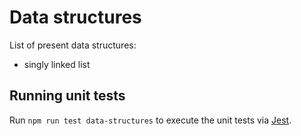 # Data structures

List of present data structures:
- singly linked list

## Running unit tests

Run `npm run test data-structures` to execute the unit tests via [Jest](https://jestjs.io).
